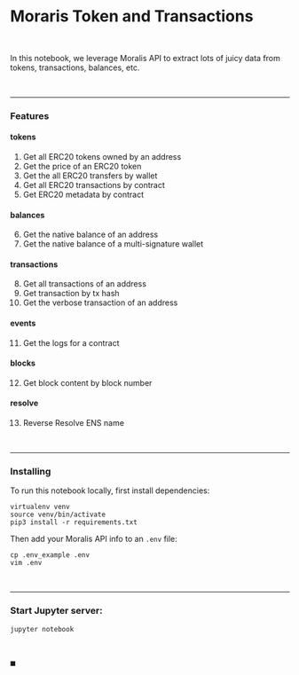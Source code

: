 # Moraris Token and Transactions

<br>

In this notebook, we leverage Moralis API to extract lots of juicy data from tokens, transactions, balances, etc.

<br>

----

### Features

#### tokens

1. Get all ERC20 tokens owned by an address
2. Get the price of an ERC20 token
3. Get the all ERC20 transfers by wallet
4. Get all ERC20 transactions by contract
5. Get ERC20 metadata by contract

#### balances

6. Get the native balance of an address
7. Get the native balance of a multi-signature wallet

#### transactions

8. Get all transactions of an address
9. Get transaction by tx hash
10. Get the verbose transaction of an address

#### events

11. Get the logs for a contract

#### blocks

12. Get block content by block number

#### resolve

13. Reverse Resolve ENS name

<br>

---

### Installing

To run this notebook locally, first install dependencies:


```
virtualenv venv
source venv/bin/activate
pip3 install -r requirements.txt
```

Then add your Moralis API info to an `.env` file:

```
cp .env_example .env
vim .env
```

<br>

----

### Start Jupyter server:

```
jupyter notebook
```

<br>

◼️
